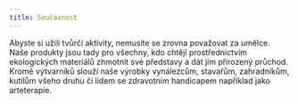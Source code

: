```yaml
---
title: Současnost
---
```


Abyste si užili tvůrčí aktivity, nemusíte se zrovna považovat za umělce. Naše produkty jsou tady pro všechny, kdo chtějí prostřednictvím ekologických materiálů zhmotnit své představy a dát jim přirozený průchod. Kromě výtvarníků slouží naše výrobky vynálezcům, stavařům, zahradníkům, kutilům všeho druhu či lidem se zdravotním handicapem například jako arteterapie.